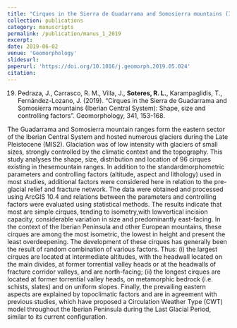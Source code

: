 ```yaml
---
title: "Cirques in the Sierra de Guadarrama and Somosierra mountains (Iberian Central System): Shape, size and controlling factors"
collection: publications
category: manuscripts
permalink: /publication/manus_1_2019
excerpt:
date: 2019-06-02
venue: 'Geomorphology'
slidesurl: 
paperurl: 'https://doi.org/10.1016/j.geomorph.2019.05.024'
citation: 
---
```


19.	Pedraza, J., Carrasco, R. M., Villa, J., **Soteres, R. L.**, Karampaglidis, T., Fernández-Lozano, J. (2019). “Cirques in the Sierra de Guadarrama and Somosierra mountains (Iberian Central System): Shape, size and controlling factors”. Geomorphology, 341, 153-168. 

The Guadarrama and Somosierra mountain ranges form the eastern sector of the Iberian Central System and
hosted numerous glaciers during the Late Pleistocene (MIS2). Glaciation was of low intensity with glaciers of
small sizes, strongly controlled by the climatic context and the topography. This study analyses the shape, size,
distribution and location of 96 cirques existing in thesemountain ranges. In addition to the standardmorphometric
parameters and controlling factors (altitude, aspect and lithology) used in most studies, additional factors
were considered here in relation to the pre-glacial relief and fracture network. The data were obtained and processed
using ArcGIS 10.4 and relations between the parameters and controlling factors were evaluated using statistical
methods. The results indicate that most are simple cirques, tending to isometry,with lowvertical incision
capacity, considerable variation in size and predominantly east-facing. In the context of the Iberian Peninsula and
other European mountains, these cirques are among the most isometric, the lowest in height and present the
least overdeepening. The development of these cirques has generally been the result of random combination
of various factors. Thus: (i) the largest cirques are located at intermediate altitudes, with the headwall located
on the main divides, at former torrential valley heads or at the headwalls of fracture corridor valleys, and are
north-facing; (ii) the longest cirques are located at former torrential valley heads, on metamorphic bedrock
(i.e. schists, slates) and on uniform slopes. Finally, the prevailing eastern aspects are explained by topoclimatic
factors and are in agreement with previous studies, which have proposed a Circulation Weather Type (CWT)
model throughout the Iberian Peninsula during the Last Glacial Period, similar to its current configuration.
